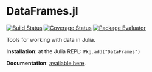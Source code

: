 DataFrames.jl
=============

[![Build Status](https://travis-ci.org/JuliaStats/DataFrames.jl.png)](https://travis-ci.org/JuliaStats/DataFrames.jl)
[![Coverage Status](https://coveralls.io/repos/JuliaStats/DataFrames.jl/badge.png?branch=master)](https://coveralls.io/r/JuliaStats/DataFrames.jl?branch=master)
[![Package Evaluator](http://iainnz.github.io/packages.julialang.org/badges/DataFrames_0.3.svg)](http://iainnz.github.io/packages.julialang.org/?pkg=DataFrames&ver=0.3)

Tools for working with data in Julia. 

**Installation**: at the Julia REPL: `Pkg.add("DataFrames")`

**Documentation**: [available here](http://juliastats.github.io/DataFrames.jl/).

